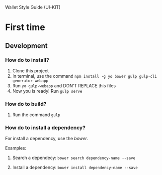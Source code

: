 Wallet Style Guide (UI-KIT)

# First time

## Development
### How do to install?

1. Clone this project
2. In terminal, use the command `npm install -g yo bower gulp gulp-cli generator-webapp`
3. Run `yo gulp-webapp` and DON'T REPLACE this files
4. Now you is ready! Run `gulp serve`

### How do to build?

1. Run the command `gulp`

### How do to install a dependency?

For install a dependency, use the _bower_.

Examples:

1. Search a dependecy:
`bower search dependency-name --save`

2. Install a dependency:
`bower install dependency-name --save`

